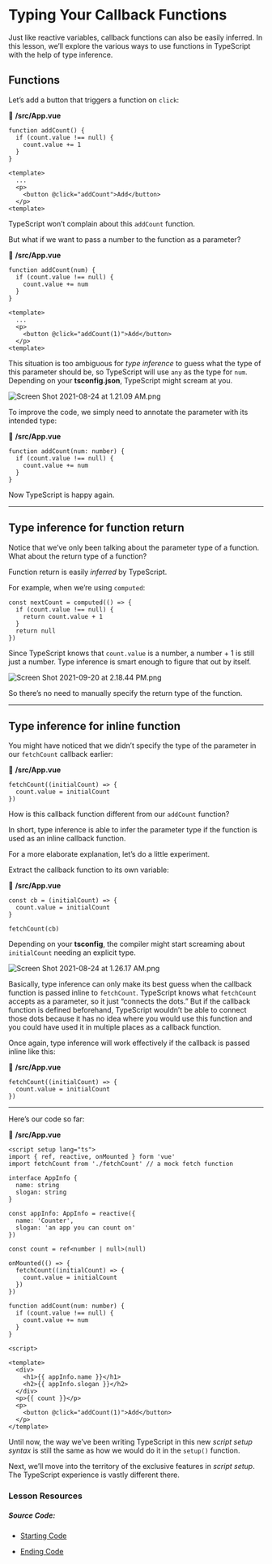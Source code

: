 Typing Your Callback Functions
==============================

Just like reactive variables, callback functions can also be easily inferred. In this lesson, we’ll explore the various ways to use functions in TypeScript with the help of type inference.

Functions
---------

Let’s add a button that triggers a function on `click`:

📃 **/src/App.vue**

    function addCount() {
      if (count.value !== null) {
        count.value += 1
      }
    }
    
    <template>
      ...
      <p>
        <button @click="addCount">Add</button>
      </p>
    <template>
    

TypeScript won’t complain about this `addCount` function.

But what if we want to pass a number to the function as a parameter?

📃 **/src/App.vue**

    function addCount(num) {
      if (count.value !== null) {
        count.value += num
      }
    }
    
    <template>
      ...
      <p>
        <button @click="addCount(1)">Add</button>
      </p>
    <template>
    

This situation is too ambiguous for _type inference_ to guess what the type of this parameter should be, so TypeScript will use `any` as the type for `num`. Depending on your **tsconfig.json**, TypeScript might scream at you.

![Screen Shot 2021-08-24 at 1.21.09 AM.png](https://firebasestorage.googleapis.com/v0/b/vue-mastery.appspot.com/o/flamelink%2Fmedia%2F1.1639001598645.jpg?alt=media&token=b2957817-e1a3-4caf-ad51-93fb77cec877)

To improve the code, we simply need to annotate the parameter with its intended type:

📃 **/src/App.vue**

    function addCount(num: number) {
      if (count.value !== null) {
        count.value += num
      }
    }
    

Now TypeScript is happy again.

* * *

Type inference for function return
----------------------------------

Notice that we’ve only been talking about the parameter type of a function. What about the return type of a function?

Function return is easily _inferred_ by TypeScript.

For example, when we’re using `computed`:

    const nextCount = computed(() => {
      if (count.value !== null) {
        return count.value + 1
      }
      return null
    })
    

Since TypeScript knows that `count.value` is a number, a number + 1 is still just a number. Type inference is smart enough to figure that out by itself.

![Screen Shot 2021-09-20 at 2.18.44 PM.png](https://firebasestorage.googleapis.com/v0/b/vue-mastery.appspot.com/o/flamelink%2Fmedia%2F2.1639001598646.jpg?alt=media&token=56796f80-6ea9-4cab-a27c-b2118a958139)

So there’s no need to manually specify the return type of the function.

* * *

Type inference for inline function
----------------------------------

You might have noticed that we didn’t specify the type of the parameter in our `fetchCount` callback earlier:

📃 **/src/App.vue**

    fetchCount((initialCount) => {
      count.value = initialCount
    })
    

How is this callback function different from our `addCount` function?

In short, type inference is able to infer the parameter type if the function is used as an inline callback function.

For a more elaborate explanation, let’s do a little experiment.

Extract the callback function to its own variable:

📃 **/src/App.vue**

    const cb = (initialCount) => {
      count.value = initialCount
    }
    
    fetchCount(cb)
    

Depending on your **tsconfig**, the compiler might start screaming about `initialCount` needing an explicit type.

![Screen Shot 2021-08-24 at 1.26.17 AM.png](https://firebasestorage.googleapis.com/v0/b/vue-mastery.appspot.com/o/flamelink%2Fmedia%2F3.1639001605668.jpg?alt=media&token=f877a563-91fc-497d-b515-890bfd33385e)

Basically, type inference can only make its best guess when the callback function is passed inline to `fetchCount`. TypeScript knows what `fetchCount` accepts as a parameter, so it just “connects the dots.” But if the callback function is defined beforehand, TypeScript wouldn’t be able to connect those dots because it has no idea where you would use this function and you could have used it in multiple places as a callback function.

Once again, type inference will work effectively if the callback is passed inline like this:

📃 **/src/App.vue**

    fetchCount((initialCount) => {
      count.value = initialCount
    })
    

* * *

Here’s our code so far:

📃 **/src/App.vue**

    <script setup lang="ts">
    import { ref, reactive, onMounted } form 'vue'
    import fetchCount from './fetchCount' // a mock fetch function
    
    interface AppInfo {
      name: string
      slogan: string
    }
    
    const appInfo: AppInfo = reactive({
      name: 'Counter',
      slogan: 'an app you can count on'
    })
    
    const count = ref<number | null>(null)
    
    onMounted(() => {
      fetchCount((initialCount) => {
        count.value = initialCount
      })
    })
    
    function addCount(num: number) {
      if (count.value !== null) {
        count.value += num
      }
    }
    
    <script>
    
    <template>
      <div>
        <h1>{{ appInfo.name }}</h1>
        <h2>{{ appInfo.slogan }}</h2>
      </div>
      <p>{{ count }}</p>
      <p>
        <button @click="addCount(1)">Add</button>
      </p>
    </template>
    

Until now, the way we’ve been writing TypeScript in this new _script setup syntax_ is still the same as how we would do it in the `setup()` function.

Next, we’ll move into the territory of the exclusive features in _script setup_. The TypeScript experience is vastly different there.

### Lesson Resources

##### Source Code:

*   [Starting Code](https://github.com/Code-Pop/vue-3-typescript/tree/L3_start)
    
*   [Ending Code](https://github.com/Code-Pop/vue-3-typescript/tree/L3_end)
